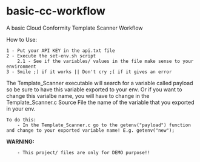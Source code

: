 # basic-cc-workflow
A basic Cloud Conformity Template Scanner Workflow

How to Use:

    1 - Put your API KEY in the api.txt file
    2 - Execute the set-env.sh script
        2.1 - See if the variables/ values in the file make sense to your environment
    3 - Smile ;) if it works || Don't cry ;( if it gives an error 

The Template_Scanner executable will search for a variable called payload so be sure to have this variable exported to your env. Or if you want to change this 
varialbe name, you will have to change in the Template_Scanner.c Source File the name of the variable that you exported in your env. 

    To do this:
        - In the Template_Scanner.c go to the getenv("payload") function and change to your exported variable name! E.g. getenv("new");

<b>WARNING:</b>

        - This project/ files are only for DEMO purpose!!
